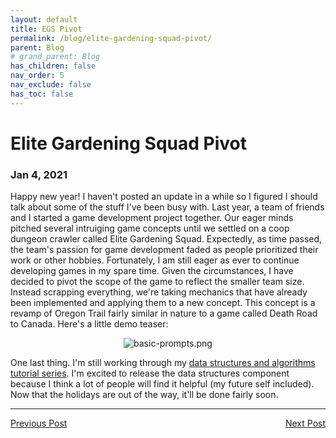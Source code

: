 ```yaml
---
layout: default
title: EGS Pivot
permalink: /blog/elite-gardening-squad-pivot/
parent: Blog
# grand_parent: Blog
has_children: false
nav_order: 5
nav_exclude: false
has_toc: false
---
```


# Elite Gardening Squad Pivot
### Jan 4, 2021

Happy new year! I haven't posted an update in a while so I figured I should talk about some of the stuff I've been busy with.
Last year, a team of friends and I started a game development project together.
Our eager minds pitched several intruiging game concepts until we settled on a coop dungeon crawler called Elite Gardening Squad.
Expectedly, as time passed, the team's passion for game development faded as people prioritized their work or other hobbies.
Fortunately, I am still eager as ever to continue developing games in my spare time.
Given the circumstances, I have decided to pivot the scope of the game to reflect the smaller team size.
Instead scrapping everything, we're taking mechanics that have already been implemented and applying them to a new concept.
This concept is a revamp of Oregon Trail fairly similar in nature to a game called Death Road to Canada.
Here's a little demo teaser:

<p align="center">
    <img src="/assets/images/onion-trail/oregon-trail-system/basic-prompts.gif" alt="basic-prompts.png"/>
</p>

One last thing. I'm still working through my [data structures and algorithms tutorial series](/tutorials-cheat-sheets/data-structures-and-algorithms/).
I'm excited to release the data structures component because I think a lot of people will find it helpful (my future self included).
Now that the holidays are out of the way, it'll be done fairly soon. 

<hr>
<span style="text-align: left"><a href="/blog/data-structures-and-algorithms-tutorial">Previous Post</a></span>
<span style="float: right"><a href="/blog/gift-exchange-project">Next Post</a></span>